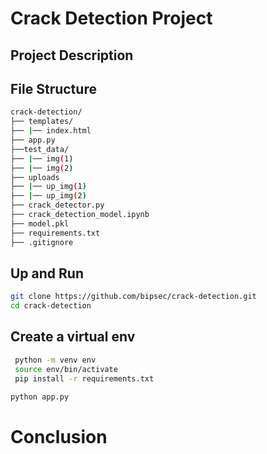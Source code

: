 # Crack Detection Project


## Project Description

## File Structure
```sh
crack-detection/
├── templates/
├── |── index.html
├── app.py
├──test_data/
├── |── img(1)
├── |── img(2)
├── uploads
├── |── up_img(1)
├── |── up_img(2)
├── crack_detector.py
├── crack_detection_model.ipynb
├── model.pkl
├── requirements.txt
├── .gitignore
```

## Up and Run

```sh
git clone https://github.com/bipsec/crack-detection.git
cd crack-detection
```


## Create a virtual env
```sh
 python -m venv env
 source env/bin/activate
 pip install -r requirements.txt
```

```sh
python app.py
```

# Conclusion
 
